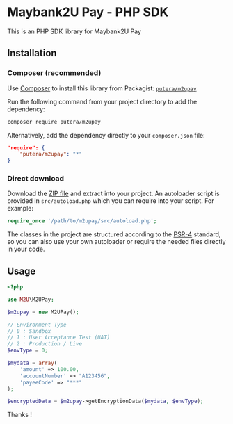 # Maybank2U Pay - PHP SDK

This is an PHP SDK library for Maybank2U Pay

## Installation

### Composer (recommended)

Use [Composer](https://getcomposer.org) to install this library from Packagist:
[`putera/m2upay`](https://packagist.org/packages/putera/m2upay)

Run the following command from your project directory to add the dependency:

```sh
composer require putera/m2upay
```

Alternatively, add the dependency directly to your `composer.json` file:

```json
"require": {
    "putera/m2upay": "*"
}
```

### Direct download

Download the [ZIP file](https://github.com/putera/m2upay/archive/master.zip)
and extract into your project. An autoloader script is provided in
`src/autoload.php` which you can require into your script. For example:

```php
require_once '/path/to/m2upay/src/autoload.php';
```

The classes in the project are structured according to the
[PSR-4](http://www.php-fig.org/psr/psr-4/) standard, so you can also use your
own autoloader or require the needed files directly in your code.

## Usage

```php
<?php

use M2U\M2UPay;

$m2upay = new M2UPay();

// Environment Type
// 0 : Sandbox
// 1 : User Acceptance Test (UAT)
// 2 : Production / Live
$envType = 0;

$mydata = array(
	'amount' => 100.00,
	'accountNumber' => "A123456",
  	'payeeCode' => "***"
);

$encryptedData = $m2upay->getEncryptionData($mydata, $envType);

```

Thanks !